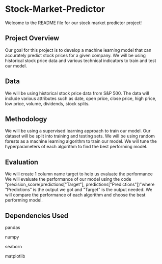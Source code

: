 # Stock-Market-Predictor
Welcome to the README file for our stock market predictor project!

<h2>Project Overview</h2>
Our goal for this project is to develop a machine learning model that can accurately predict stock prices for a given company. 
We will be using historical stock price data and various technical indicators to train and test our model.

<h2>Data</h2>
We will be using historical stock price data from S&P 500. 
The data will include various attributes such as date, open price, close price, high price, low price, volume, dividends, stock splits.

<h2>Methodology</h2>
We will be using a supervised learning approach to train our model. Our dataset will be split into training and testing sets.
We will be using random forests as a machine learning algorithm to train our model. 
We will tune the hyperparameters of each algorithm to find the best performing model.

<h2>Evaluation</h2>
We will create 1 column name target to help us evaluate the performance
We will evaluate the performance of our model using the code "precision_score(predictions["Target"], predictions["Predictions"])"where "Predictions" is the output we got and "Target" is the output needed. 
We will compare the performance of each algorithm and choose the best performing model.

<h2>Dependencies Used</h2>

pandas

numpy

seaborn

matplotlib
